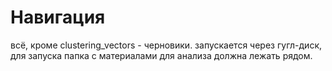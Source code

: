 # Навигация

всё, кроме clustering_vectors - черновики. запускается через гугл-диск, для запуска папка с материалами для анализа должна лежать рядом.
